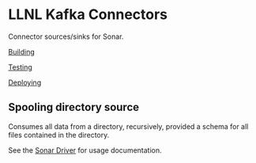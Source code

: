 # LLNL Kafka Connectors

Connector sources/sinks for Sonar.

[Building](doc/building.md)

[Testing](doc/testing.md)

[Deploying](doc/deploying.md)


## Spooling directory source

Consumes all data from a directory, recursively, provided a schema for all files contained in the directory.

See the [Sonar Driver](https://lc.llnl.gov/bitbucket/projects/SON/repos/sonar-driver/browse) for usage documentation.